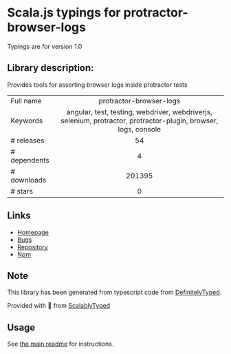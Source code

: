 
# Scala.js typings for protractor-browser-logs

Typings are for version 1.0

## Library description:
Provides tools for asserting browser logs inside protractor tests

|                    |                 |
| ------------------ | :-------------: |
| Full name          | protractor-browser-logs |
| Keywords           | angular, test, testing, webdriver, webdriverjs, selenium, protractor, protractor-plugin, browser, logs, console |
| # releases         | 54 |
| # dependents       | 4 |
| # downloads        | 201395 |
| # stars            | 0 |

## Links
- [Homepage](https://github.com/wix/protractor-browser-logs#readme)
- [Bugs](https://github.com/wix/protractor-browser-logs/issues)
- [Repository](https://github.com/wix/protractor-browser-logs)
- [Npm](https://www.npmjs.com/package/protractor-browser-logs)
    


## Note
This library has been generated from typescript code from [DefinitelyTyped](https://definitelytyped.org).

Provided with :purple_heart: from [ScalablyTyped](https://github.com/oyvindberg/ScalablyTyped)

## Usage
See [the main readme](../../readme.md) for instructions.


